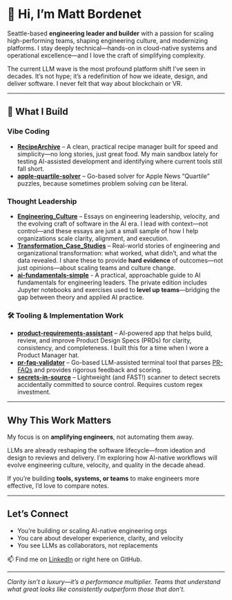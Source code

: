 # 👋 Hi, I’m Matt Bordenet

Seattle-based **engineering leader and builder** with a passion for scaling high-performing teams, shaping engineering culture, and modernizing platforms. I stay deeply technical—hands-on in cloud-native systems and operational excellence—and I love the craft of simplifying complexity.

The current LLM wave is the most profound platform shift I’ve seen in decades. It’s not hype; it’s a redefinition of how we ideate, design, and deliver software. I never felt that way about blockchain or VR.

---

## 🧭 What I Build

### Vibe Coding
- **[RecipeArchive](https://github.com/bordenet/RecipeArchive/blob/main/README.md)** – A clean, practical recipe manager built for speed and simplicity—no long stories, just great food. My main sandbox lately for testing AI-assisted development and identifying where current tools still fall short.
- **[apple-quartile-solver](https://github.com/bordenet/apple-quartile-solver)** – Go-based solver for Apple News “Quartile” puzzles, because sometimes problem solving _can_ be literal.

### Thought Leadership
- **[Engineering_Culture](https://github.com/bordenet/Engineering_Culture/blob/main/README.md)** – Essays on engineering leadership, velocity, and the evolving craft of software in the AI era. I lead with context—not control—and these essays are just a small sample of how I help organizations scale clarity, alignment, and execution.
- **[Transformation_Case_Studies](https://github.com/bordenet/Transformation_Case_Studies)** – Real-world stories of engineering and organizational transformation: what worked, what didn’t, and what the data revealed. I share these to provide **hard evidence** of outcomes—not just opinions—about scaling teams and culture change.
- **[ai-fundamentals-simple](https://github.com/bordenet/ai-fundamentals-simple)** - A practical, approachable guide to AI fundamentals for engineering leaders. The private edition includes Jupyter notebooks and exercises used to **level up teams**—bridging the gap between theory and applied AI practice.

### 🛠 Tooling & Implementation Work
- **[product-requirements-assistant](https://github.com/bordenet/product-requirements-assistant)** – AI-powered app that helps build, review, and improve Product Design Specs (PRDs) for clarity, consistency, and completeness. I built this for a time when I wore a Product Manager hat.
- **[pr-faq-validator](https://github.com/bordenet/pr-faq-validator)** – Go-based LLM-assisted terminal tool that parses [PR-FAQs](https://github.com/bordenet/Engineering_Culture/blob/main/SDLC/The_PR-FAQ.md) and provides rigorous feedback and scoring.
- **[secrets-in-source](https://github.com/bordenet/secrets-in-source)** – Lightweight (and FAST!) scanner to detect secrets accidentally committed to source control. Requires custom regex investment.

---

## Why This Work Matters

My focus is on **amplifying engineers**, not automating them away.

LLMs are already reshaping the software lifecycle—from ideation and design to reviews and delivery. I’m exploring how AI-native workflows will evolve engineering culture, velocity, and quality in the decade ahead.

If you’re building **tools, systems, or teams** to make engineers more effective, I’d love to compare notes.

---

## Let’s Connect

- You’re building or scaling AI-native engineering orgs
- You care about developer experience, clarity, and velocity
- You see LLMs as collaborators, not replacements

📫 Find me on [LinkedIn](https://www.linkedin.com/in/mattbordenet/) or right here on GitHub.

---

_Clarity isn’t a luxury—it’s a performance multiplier. Teams that understand what great looks like consistently outperform those that don’t._
